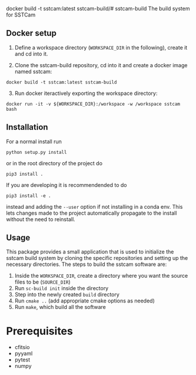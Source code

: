 docker build -t sstcam:latest sstcam-build/# sstcam-build
The build system for SSTCam

## Docker setup

1. Define a workspace directory (`WORKSPACE_DIR` in the following), create it and cd into it.

2. Clone the sstcam-build repository, cd into it and create a docker image named sstcam:

`docker build -t sstcam:latest sstcam-build`

3. Run docker iteractively exporting the workspace directory:

`docker run -it -v ${WORKSPACE_DIR}:/workspace -w /workspace sstcam bash` 

## Installation
For a normal install run

`python setup.py install`

or in the root directory of the project do

`pip3 install .`

If you are developing it is recommendended to do

`pip3 install -e .`

instead and adding the `--user` option if not installing in a conda env. This lets changes made to the project automatically propagate to the install without the need to reinstall.

## Usage

This package provides a small application that is used to initialize the sstcam build system by cloning the specific repositories and setting up the necessary directories. The steps to build the sstcam software are:

1. Inside the `WORKSPACE_DIR`, create a directory where you want the source files to be (`SOURCE_DIR`)
2. Run `sc-build init` inside the directory
3. Step into the newly created `build` directory
4. Run `cmake ..` (add appropriate cmake options as needed)
5. Run `make`, which build all the software

# Prerequisites 
- cfitsio
- pyyaml
- pytest
- numpy

